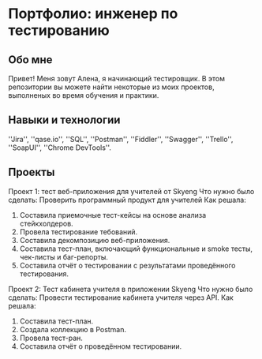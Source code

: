 # Портфолио: инженер по тестированию 
## Обо мне
Привет! Меня зовут Алена, я начинающий тестировщик.
В этом репозитории вы можете найти некоторые из моих проектов, выполненых во время обучения и практики.
<br>
## Навыки и технологии
''Jira'', ''qase.io'', ''SQL'', ''Postman'', ''Fiddler'', ''Swagger'', ''Trello'', 
''SoapUI'', ''Chrome DevTools''.
## Проекты
Проект 1: тест веб-приложения для учителей от Skyeng
Что нужно было сделать:
Проверить программный продукт для учителей
Как решала: 
1. Составила приемочные тест-кейсы на основе анализа стейкхолдеров.
2. Провела тестирование тебований.
3. Составила декомпозицию веб-приложения.
4. Составила тест-план, включающий функциональные и smoke тесты, чек-листы и баг-репорты.
5. Составила отчёт о тестировании с результатами проведённого тестирования.



Проект 2: Тест кабинета учителя в приложении Skyeng
Что нужно было сделать:
Провести тестирование кабинета учителя через API.
Как решала:
1. Составила тест-план.
2. Создала коллекцию в Postman.
3. Провела тест-ран.
4. Составила отчёт о проведённом тестировании.

